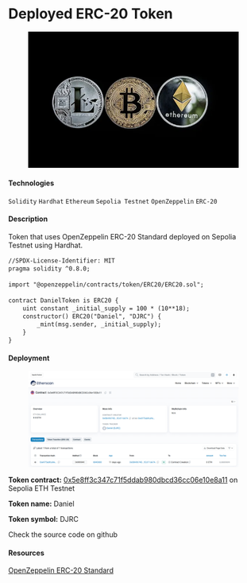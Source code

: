 # Deployed ERC-20 Token

<div align="center" data-full-width="false">

<figure><img src="../../.gitbook/assets/cryptocurrency-3423264_640.webp" alt="erc-20"><figcaption></figcaption></figure>

</div>

#### Technologies

`Solidity` `Hardhat` `Ethereum` `Sepolia Testnet` `OpenZeppelin` `ERC-20`

#### Description

Token that uses OpenZeppelin ERC-20 Standard deployed on Sepolia Testnet using Hardhat.&#x20;

```solidity
//SPDX-License-Identifier: MIT
pragma solidity ^0.8.0;

import "@openzeppelin/contracts/token/ERC20/ERC20.sol";

contract DanielToken is ERC20 {
    uint constant _initial_supply = 100 * (10**18);
    constructor() ERC20("Daniel", "DJRC") {
        _mint(msg.sender, _initial_supply);
    }
}
```

#### Deployment

<figure><img src="../../.gitbook/assets/image (10).png" alt=""><figcaption></figcaption></figure>

**Token contract:** [0x5e8ff3c347c71f5ddab980dbcd36cc06e10e8a11](https://sepolia.etherscan.io/address/0x5e8ff3c347c71f5ddab980dbcd36cc06e10e8a11) on Sepolia ETH Testnet

**Token name:** Daniel

**Token symbol:** DJRC

Check the source code on github

#### Resources

[OpenZeppelin ERC-20 Standard](https://docs.openzeppelin.com/contracts/3.x/erc20)
